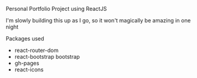 Personal Portfolio Project using ReactJS

I'm slowly building this up as I go, so it won't magically be amazing in one night

Packages used
- react-router-dom
- react-bootstrap bootstrap
- gh-pages
- react-icons
    
